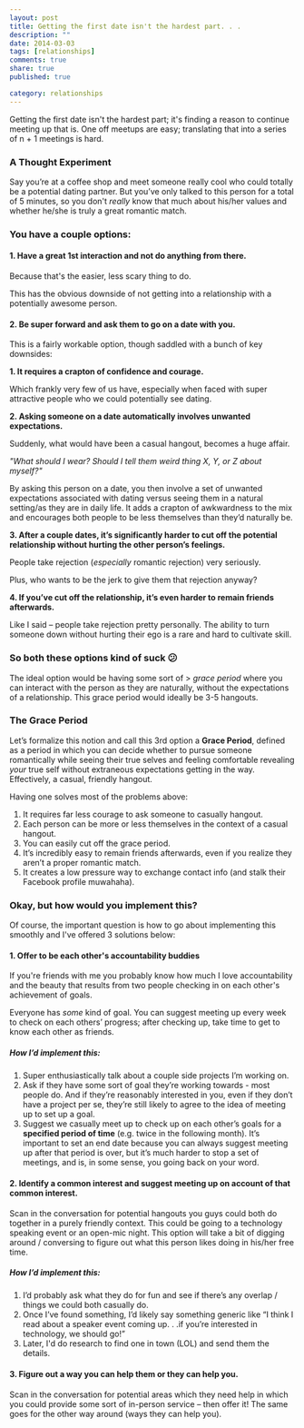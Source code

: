 ```yaml
---
layout: post
title: Getting the first date isn't the hardest part. . . 
description: ""
date: 2014-03-03
tags: [relationships]
comments: true
share: true
published: true

category: relationships
---
```


Getting the first date isn't the hardest part; it's finding a reason to continue meeting up that is. One off meetups are easy; translating that into a series of n + 1 meetings is hard. 

### A Thought Experiment

Say you’re at a coffee shop and meet someone really cool who could totally be a potential dating partner. But you’ve only talked to this person for a total of 5 minutes, so you don't _really_ know that much about his/her values and whether he/she is truly a great romantic match. 

### You have a couple options:

#### 1. Have a great 1st interaction and not do anything from there.

Because that's the easier, less scary thing to do. 

This has the obvious downside of not getting into a relationship with a potentially awesome person. 

#### 2. Be super forward and ask them to go on a date with you.

This is a fairly workable option, though saddled with a bunch of key downsides:

__1. It requires a crapton of confidence and courage.__

Which frankly very few of us have, especially when faced with super attractive people who we could potentially see dating. 

__2. Asking someone on a date automatically involves unwanted expectations.__

Suddenly, what would have been a casual hangout, becomes a huge affair. 

_"What should I wear? Should I tell them weird thing X, Y, or Z about myself?"_

By asking this person on a date, you then involve a set of unwanted expectations associated with dating versus seeing them in a natural setting/as they are in daily life. It adds a crapton of awkwardness to the mix and encourages both people to be less themselves than they’d naturally be.

__3. After a couple dates, it’s significantly harder to cut off the potential relationship without hurting the other person’s feelings.__

People take rejection (_especially_ romantic rejection) very seriously. 

Plus, who wants to be the jerk to give them that rejection anyway?

__4. If you’ve cut off the relationship, it’s even harder to remain friends afterwards.__

Like I said – people take rejection pretty personally. The ability to turn someone down without hurting their ego is a rare and hard to cultivate skill. 

### So both these options kind of suck 😕

The ideal option would be having some sort of <strong></strong>><i> grace period </strong></i> where you can interact with the person as they are naturally, without the expectations of a relationship. This grace period would ideally be 3-5 hangouts.

### The Grace Period

Let’s formalize this notion and call this 3rd option a __Grace Period__, defined as a period in which you can decide whether to pursue someone romantically while seeing their true selves and feeling comfortable revealing _your_ true self without extraneous expectations getting in the way. Effectively, a casual, friendly hangout. 

Having one solves most of the problems above: 

1.	It requires far less courage to ask someone to casually hangout.
2.	Each person can be more or less themselves in the context of a casual hangout.
3.	You can easily cut off the grace period.
4.	It’s incredibly easy to remain friends afterwards, even if you realize they aren’t a proper romantic match.
5.	It creates a low pressure way to exchange contact info (and stalk their Facebook profile muwahaha).

### Okay, but how would you implement this? 

Of course, the important question is how to go about implementing this smoothly and I've offered 3 solutions below: 

#### 1. Offer to be each other's accountability buddies 

If you're friends with me you probably know how much I love accountability and the beauty that results from two people checking in on each other's achievement of goals. 

Everyone has _some_ kind of goal. You can suggest meeting up every week to check on each others’ progress; after checking up, take time to get to know each other as friends. 

##### How I’d implement this:

1.	Super enthusiastically talk about a couple side projects I’m working on.
2.	Ask if they have some sort of goal they’re working towards - most people do. And if they’re reasonably interested in you, even if they don’t have a project per se, they’re still likely to agree to the idea of meeting up to set up a goal.
3.	Suggest we casually meet up to check up on each other’s goals for a __specified period of time__ (e.g. twice in the following month). It’s important to set an end date because you can always suggest meeting up after that period is over, but it’s much harder to stop a set of meetings, and is, in some sense, you going back on your word.

#### 2. Identify a common interest and suggest meeting up on account of that common interest.

Scan in the conversation for potential hangouts you guys could both do together in a purely friendly context. This could be going to a technology speaking event or an open-mic night. This option will take a bit of digging around / conversing to figure out what this person likes doing in his/her free time.

##### How I’d implement this:

1.	I’d probably ask what they do for fun and see if there’s any overlap / things we could both casually do. 
2.	Once I’ve found something, I’d likely say something generic like “I think I read about a speaker event coming up. . .if you’re interested in technology, we should go!” 
3. Later, I'd do research to find one in town (LOL) and send them the details. 

#### 3. Figure out a way you can help them or they can help you.

Scan in the conversation for potential areas which they need help in which you could provide some sort of in-person service – then offer it! The same goes for the other way around (ways they can help you).  
